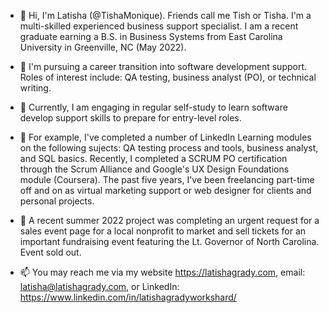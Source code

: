 - 👋 Hi, I'm Latisha (@TishaMonique). Friends call me Tish or Tisha.  I'm a multi-skilled experienced business support specialist. I am a recent graduate earning a B.S. in Business Systems from East Carolina University in Greenville, NC (May 2022). 

- 👀 I'm pursuing a career transition into software development support. Roles of interest include: QA testing, business analyst (PO), or technical writing. 

- 🌱 Currently, I am engaging in regular self-study to learn software develop support skills to prepare for entry-level roles.

- 💞️ For example, I've completed a number of LinkedIn Learning modules on the following sujects: QA testing process and tools, business analyst, and SQL basics. Recently, I completed a SCRUM PO certification through the Scrum Alliance and Google's UX Design Foundations module (Coursera). The past five years, I've been freelancing part-time off and on as virtual marketing support or web designer for clients and personal projects.

- 💞️ A recent summer 2022 project was completing an urgent request for a sales event page for a local nonprofit to market and sell tickets for an important fundraising event featuring the Lt. Governor of North Carolina.  Event sold out. 

- 📫 You may reach me via my website https://latishagrady.com, email: latisha@latishagrady.com, or LinkedIn: https://www.linkedin.com/in/latishagradyworkshard/

<!---
TishaMonique/TishaMonique is a ✨ special ✨ repository because its `README.md` (this file) appears on your GitHub profile.
You can click the Preview link to take a look at your changes.
--->
